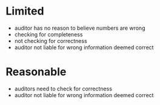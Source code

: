 # Limited
- auditor has no reason to believe numbers are wrong
- checking for completeness
- not checking for correctness
- auditor not liable for wrong information deemed correct
# Reasonable
- auditors need to check for correctness
- auditor not liable for wrong information deemed correct